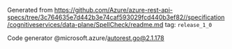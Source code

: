 Generated from https://github.com/Azure/azure-rest-api-specs/tree/3c764635e7d442b3e74caf593029fcd440b3ef82//specification/cognitiveservices/data-plane/SpellCheck/readme.md tag: `release_1_0`

Code generator @microsoft.azure/autorest.go@2.1.178


